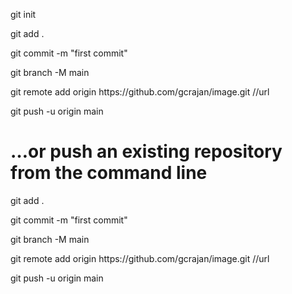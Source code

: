 <div>
<p>git init </p>
<p>git add .  </p>
<p>git commit -m "first commit" </p>
<p>git branch -M main </p>
<p>git remote add origin https://github.com/gcrajan/image.git  //url  </p>
<p>git push -u origin main  </p>
</div>
<div>
  <h1>…or push an existing repository from the command line</h1>
<p>git add .   </p>
<p>git commit -m "first commit"  </p>
<p>git branch -M main  </p>
<p>git remote add origin https://github.com/gcrajan/image.git  //url  </p>
<p>git push -u origin main  </p>
 </div>

